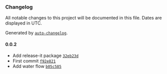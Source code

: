 ### Changelog

All notable changes to this project will be documented in this file. Dates are displayed in UTC.

Generated by [`auto-changelog`](https://github.com/CookPete/auto-changelog).

#### 0.0.2

- Add release-it package [`32eb23d`](https://github.com/shanejearley/shaneearleydev/commit/32eb23d0b41a1350187123713a3148a28c629da7)
- First commit [`f92e821`](https://github.com/shanejearley/shaneearleydev/commit/f92e821817a8c077ae1e7dd397a123cc1cd3a867)
- Add water flow [`b05c585`](https://github.com/shanejearley/shaneearleydev/commit/b05c58507ed5657a80bd5c56784f149d50c92f38)
